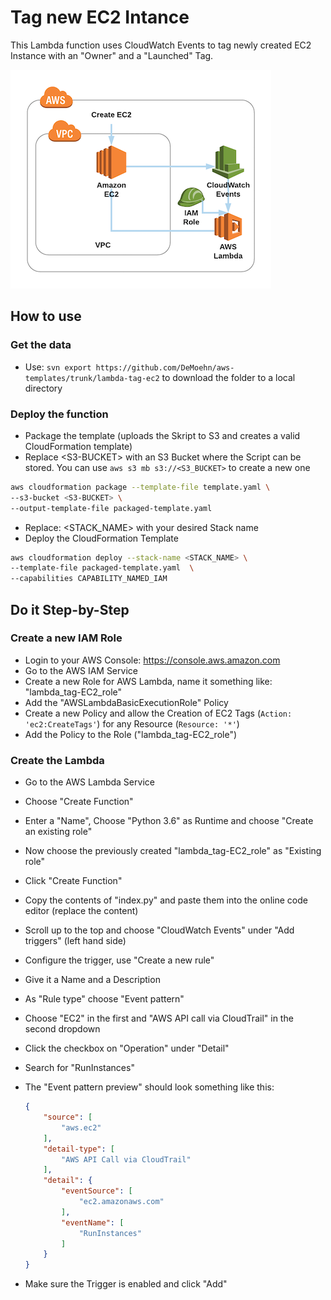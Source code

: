 # Tag new EC2 Intance

This Lambda function uses CloudWatch Events to tag newly created EC2 Instance with an "Owner" and a "Launched" Tag.

![Architecture](_img/lambda-tag-ec2.png)

## How to use

### Get the data

- Use: `svn export https://github.com/DeMoehn/aws-templates/trunk/lambda-tag-ec2` to download the folder to a local directory

### Deploy the function

- Package the template (uploads the Skript to S3 and creates a valid CloudFormation template)
- Replace \<S3-BUCKET> with an S3 Bucket where the Script can be stored. You can use `aws s3 mb s3://<S3_BUCKET>` to create a new one

``` bash
aws cloudformation package --template-file template.yaml \
--s3-bucket <S3-BUCKET> \
--output-template-file packaged-template.yaml
```

- Replace: \<STACK_NAME> with your desired Stack name
- Deploy the CloudFormation Template

``` bash
aws cloudformation deploy --stack-name <STACK_NAME> \
--template-file packaged-template.yaml  \
--capabilities CAPABILITY_NAMED_IAM
```

## Do it Step-by-Step

### Create a new IAM Role

- Login to your AWS Console: https://console.aws.amazon.com
- Go to the AWS IAM Service
- Create a new Role for AWS Lambda, name it something like: "lambda_tag-EC2_role"
- Add the "AWSLambdaBasicExecutionRole" Policy
- Create a new Policy and allow the Creation of EC2 Tags (`Action: 'ec2:CreateTags'`) for any Resource (`Resource: '*'`)
- Add the Policy to the Role ("lambda_tag-EC2_role")

### Create the Lambda

- Go to the AWS Lambda Service
- Choose "Create Function"
- Enter a "Name", Choose "Python 3.6" as Runtime and choose "Create an existing role"
- Now choose the previously created "lambda_tag-EC2_role" as "Existing role"
- Click "Create Function"
- Copy the contents of "index.py" and paste them into the online code editor (replace the content)
- Scroll up to the top and choose "CloudWatch Events" under "Add triggers" (left hand side)
- Configure the trigger, use "Create a new rule"
- Give it a Name and a Description
- As "Rule type" choose "Event pattern"
- Choose "EC2" in the first and "AWS API call via CloudTrail" in the second dropdown
- Click the checkbox on "Operation" under "Detail"
- Search for "RunInstances"
- The "Event pattern preview" should look something like this:

    ``` json
    {
        "source": [
            "aws.ec2"
        ],
        "detail-type": [
            "AWS API Call via CloudTrail"
        ],
        "detail": {
            "eventSource": [
                "ec2.amazonaws.com"
            ],
            "eventName": [
                "RunInstances"
            ]
        }
    }
    ```
- Make sure the Trigger is enabled and click "Add"